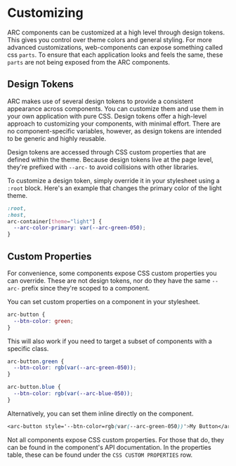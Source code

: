 # Customizing

ARC components can be customized at a high level through design tokens.
This gives you control over theme colors and general styling.
For more advanced customizations, web-components can expose something called css `parts`.
To ensure that each application looks and feels the same, these `parts` are not being exposed from the ARC components.

## Design Tokens

ARC makes use of several design tokens to provide a consistent appearance across components.
You can customize them and use them in your own application with pure CSS.
Design tokens offer a high-level approach to customizing your components, with minimal effort.
There are no component-specific variables, however, as design tokens are intended to be generic and highly reusable.

Design tokens are accessed through CSS custom properties that are defined within the theme.
Because design tokens live at the page level, they're prefixed with `--arc-` to avoid collisions with other libraries.

To customize a design token, simply override it in your stylesheet using a `:root` block.
Here's an example that changes the primary color of the light theme.

```css
:root,
:host,
arc-container[theme="light"] {
  --arc-color-primary: var(--arc-green-050);
}
```

## Custom Properties

For convenience, some components expose CSS custom properties you can override.
These are not design tokens, nor do they have the same `--arc-` prefix since they're scoped to a component.

You can set custom properties on a component in your stylesheet.

```css
arc-button {
  --btn-color: green;
}
```

This will also work if you need to target a subset of components with a specific class.

```css
arc-button.green {
  --btn-color: rgb(var(--arc-green-050));
}

arc-button.blue {
  --btn-color: rgb(var(--arc-blue-050));
}
```

Alternatively, you can set them inline directly on the component.

```css
<arc-button style='--btn-color=rgb(var(--arc-green-050))'>My Button</arc-button>
```

Not all components expose CSS custom properties.
For those that do, they can be found in the component's API documentation.
In the properties table, these can be found under the `CSS CUSTOM PROPERTIES` row.
